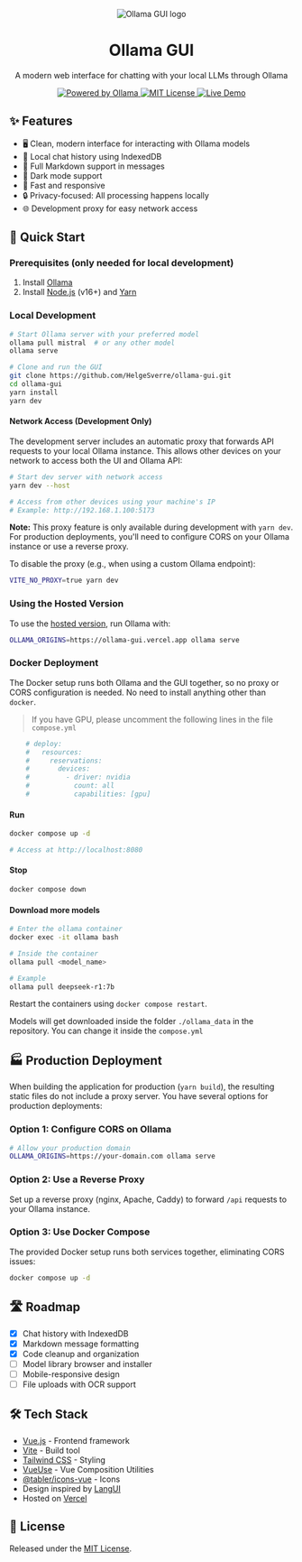 <p align="center">
  <img src=".github/header.png" alt="Ollama GUI logo">
</p>

<h1 align="center">Ollama GUI</h1>
<p align="center">A modern web interface for chatting with your local LLMs through Ollama</p>

<p align="center">
  <a href="https://ollama.ai">
    <img src="https://img.shields.io/badge/Powered%20by-Ollama-blue?style=flat-square" alt="Powered by Ollama">
  </a>
  <a href="https://github.com/HelgeSverre/ollama-gui/blob/main/LICENSE.md">
    <img src="https://img.shields.io/badge/License-MIT-green?style=flat-square" alt="MIT License">
  </a>
  <a href="https://ollama-gui.vercel.app">
    <img src="https://img.shields.io/badge/Demo-Live-success?style=flat-square" alt="Live Demo">
  </a>
</p>

## ✨ Features

- 🖥️ Clean, modern interface for interacting with Ollama models
- 💾 Local chat history using IndexedDB
- 📝 Full Markdown support in messages
- 🌙 Dark mode support
- 🚀 Fast and responsive
- 🔒 Privacy-focused: All processing happens locally
- 🌐 Development proxy for easy network access

## 🚀 Quick Start

### Prerequisites (only needed for local development)

1. Install [Ollama](https://ollama.ai/download)
2. Install [Node.js](https://nodejs.org/) (v16+) and [Yarn](https://classic.yarnpkg.com/lang/en/docs/install)

### Local Development

```bash
# Start Ollama server with your preferred model
ollama pull mistral  # or any other model
ollama serve

# Clone and run the GUI
git clone https://github.com/HelgeSverre/ollama-gui.git
cd ollama-gui
yarn install
yarn dev
```

#### Network Access (Development Only)

The development server includes an automatic proxy that forwards API requests to your local Ollama instance. This allows other devices on your network to access both the UI and Ollama API:

```bash
# Start dev server with network access
yarn dev --host

# Access from other devices using your machine's IP
# Example: http://192.168.1.100:5173
```

**Note:** This proxy feature is only available during development with `yarn dev`. For production deployments, you'll need to configure CORS on your Ollama instance or use a reverse proxy.

To disable the proxy (e.g., when using a custom Ollama endpoint):
```bash
VITE_NO_PROXY=true yarn dev
```

### Using the Hosted Version

To use the [hosted version](https://ollama-gui.vercel.app), run Ollama with:

```bash
OLLAMA_ORIGINS=https://ollama-gui.vercel.app ollama serve
```

### Docker Deployment

The Docker setup runs both Ollama and the GUI together, so no proxy or CORS configuration is needed. No need to install anything other than `docker`.

> If you have GPU, please uncomment the following lines in the file `compose.yml`
```Dockerfile
    # deploy:
    #   resources:
    #     reservations:
    #       devices:
    #         - driver: nvidia
    #           count: all
    #           capabilities: [gpu]
```

#### Run
```bash
docker compose up -d

# Access at http://localhost:8080
```

#### Stop
```bash
docker compose down
```

#### Download more models
```bash
# Enter the ollama container
docker exec -it ollama bash

# Inside the container
ollama pull <model_name>

# Example
ollama pull deepseek-r1:7b
```

Restart the containers using `docker compose restart`.

Models will get downloaded inside the folder `./ollama_data` in the repository. You can change it inside the `compose.yml`

## 🏭 Production Deployment

When building the application for production (`yarn build`), the resulting static files do not include a proxy server. You have several options for production deployments:

### Option 1: Configure CORS on Ollama
```bash
# Allow your production domain
OLLAMA_ORIGINS=https://your-domain.com ollama serve
```

### Option 2: Use a Reverse Proxy
Set up a reverse proxy (nginx, Apache, Caddy) to forward `/api` requests to your Ollama instance.

### Option 3: Use Docker Compose
The provided Docker setup runs both services together, eliminating CORS issues:
```bash
docker compose up -d
```

## 🛣️ Roadmap

- [x] Chat history with IndexedDB
- [x] Markdown message formatting
- [x] Code cleanup and organization
- [ ] Model library browser and installer
- [ ] Mobile-responsive design
- [ ] File uploads with OCR support

## 🛠️ Tech Stack

- [Vue.js](https://vuejs.org/) - Frontend framework
- [Vite](https://vitejs.dev/) - Build tool
- [Tailwind CSS](https://tailwindcss.com/) - Styling
- [VueUse](https://vueuse.org/) - Vue Composition Utilities
- [@tabler/icons-vue](https://github.com/tabler/icons-vue) - Icons
- Design inspired by [LangUI](https://www.langui.dev/)
- Hosted on [Vercel](https://vercel.com/)

## 📄 License

Released under the [MIT License](LICENSE.md).
